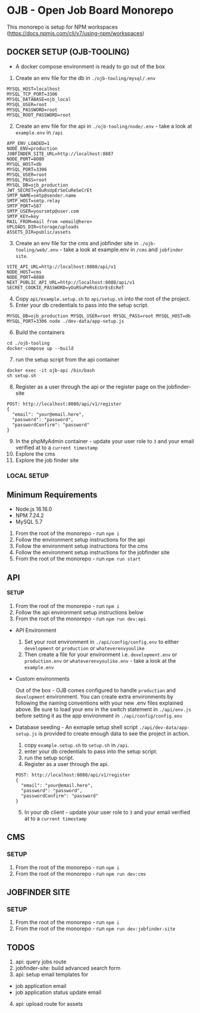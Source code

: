 # OJB - Open Job Board Monorepo

This monorepo is setup for NPM workspaces (https://docs.npmjs.com/cli/v7/using-npm/workspaces)

## DOCKER SETUP (OJB-TOOLING)

- A docker compose environment is ready to go out of the box

1.  Create an env file for the db in `./ojb-tooling/mysql/.env`

```
MYSQL_HOST=localhost
MYSQL_TCP_PORT=3306
MYSQL_DATABASE=ojb_local
MYSQL_USER=root
MYSQL_PASSWORD=root
MYSQL_ROOT_PASSWORD=root
```

2.  Create an env file for the api in `./ojb-tooling/node/.env` - take a look at `example.env` in `/api`

```
APP_ENV_LOADED=1
NODE_ENV=production
JOBFINDER_SITE_URL=http://localhost:8887
NODE_PORT=8080
MYSQL_HOST=db
MYSQL_PORT=3306
MYSQL_USER=root
MYSQL_PASS=root
MYSQL_DB=ojb_production
JWT_SECRET=yOuRsUpErSeCuReSeCrEt
SMTP_NAME=smtp@sender.name
SMTP_HOST=smtp.relay
SMTP_PORT=587
SMTP_USER=yoursmtp@user.com
SMTP_KEY=key
MAIL_FROM=mail from <email@here>
UPLOADS_DIR=storage/uploads
ASSETS_DIR=public/assets
```

3. Create an env file for the cms and jobfinder site in `./ojb-tooling/web/.env` - take a look at example.env in `/cms` and `jobfinder site`.

```
VITE_API_URL=http://localhost:8080/api/v1
NODE_HOST=cms
NODE_PORT=8888
NEXT_PUBLIC_API_URL=http://localhost:8080/api/v1
SECRET_COOKIE_PASSWORD=yOuRSuPeRsEcUrEsEcReT
```

4.  Copy `api/example.setup.sh` to `api/setup.sh` into the root of the project.
5.  Enter your db credentials to pass into the setup script.

```
MYSQL_DB=ojb_production MYSQL_USER=root MYSQL_PASS=root MYSQL_HOST=db MYSQL_PORT=3306 node ./dev-data/app-setup.js
```

6.  Build the containers

```
cd ./ojb-tooling
docker-compose up --build
```

7.  run the setup script from the api container

```
docker exec -it ojb-api /bin/bash
sh setup.sh
```

8. Register as a user through the api or the register page on the jobfinder-site

```
POST: http://localhost:8080/api/v1/register
{
  "email": "your@email.here",
  "password": "password",
  "passwordConfirm": "password"
}
```

9. In the phpMyAdmin container - update your user role to `3` and your email verified at to a `current timestamp`
10. Explore the cms
11. Explore the job finder site

### LOCAL SETUP 

## Minimum Requirements 

- Node.js 16.16.0
- NPM 7.24.2
- MySQL 5.7

1. From the root of the monorepo - run `npm i`
2. Follow the environment setup instructions for the api
3. Follow the environment setup instructions for the cms
4. Follow the environment setup instructions for the jobfinder site
5. From the root of the monorepo - run `npm run start`

## API

#### SETUP

1. From the root of the monorepo - run `npm i`
2. Follow the api environment setup instructions below
3. From the root of the monorepo - run `npm run dev:api`

- API Environment

  1. Set your root environment in `./api/config/config.env` to either `development` or `production` or `whateverenvyoulike`
  2. Then create a file for your environment i.e. `development.env` or `production.env` or `whateverenvyoulike.env` - take a look at the `example.env`

- Custom environments

  Out of the box - OJB comes configured to handle `production` and `development` environment. You can create extra environments by following the naming conventions with your new .env files explained above. Be sure to load your env in the switch statement in `./api/env.js` before setting it as the app environment in `./api/config/config.env`

- Database seeding - An exmaple setup shell script `./api/dev-data/app-setup.js` is provided to create enough data to see the project in action.

  1. copy `example.setup.sh` to `setup.sh` in `/api`.
  2. enter your db credentials to pass into the setup script.
  3. run the setup script.
  4. Register as a user through the api.

    ```
    POST: http://localhost:8080/api/v1/register
    {
      "email": "your@email.here",
      "password": "password",
      "passwordConfirm": "password"
    }
    ```
    
  5. In your db client - update your user role to `3` and your email verified at to a `current timestamp`

## CMS

### SETUP

1. From the root of the monorepo - run `npm i`
2. From the root of the monorepo - run `npm run dev:cms`

## JOBFINDER SITE

### SETUP

1. From the root of the monorepo - run `npm i`
2. From the root of the monorepo - run `npm run dev:jobfinder-site`

## TODOS 

1. api: query jobs route
2. jobfinder-site: build advanced search form
3. api: setup email templates for 
  - job application email
  - job application status update email
4. api: upload route for assets